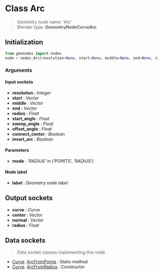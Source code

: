 
# Class Arc

> Geometry node name: _'Arc'_<br>Blender type:  **GeometryNodeCurveArc**

## Initialization


```python
from geonodes import nodes
node = nodes.Arc(resolution=None, start=None, middle=None, end=None, radius=None, start_angle=None, sweep_angle=None, offset_angle=None, connect_center=None, invert_arc=None, mode='RADIUS', label=None)
```


### Arguments


#### Input sockets



- **resolution** : _Integer_
- **start** : _Vector_
- **middle** : _Vector_
- **end** : _Vector_
- **radius** : _Float_
- **start_angle** : _Float_
- **sweep_angle** : _Float_
- **offset_angle** : _Float_
- **connect_center** : _Boolean_
- **invert_arc** : _Boolean_



#### Parameters



- **mode** : _'RADIUS'_ in ('POINTS', 'RADIUS')



#### Node label



- **label** : Geometry node label



## Output sockets



- **curve** : _Curve_
- **center** : _Vector_
- **normal** : _Vector_
- **radius** : _Float_



## Data sockets

> Data socket classes implementing this node


- [Curve](aaa). [ArcFromPoints](bbb) : Static method
- [Curve](aaa). [ArcFromRadius](bbb) : Constructor


